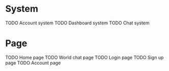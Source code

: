 # System
TODO Account system
TODO Dashboard system
TODO Chat system

# Page
TODO Home page
TODO World chat page
TODO Login page
TODO Sign up page
TODO Account page